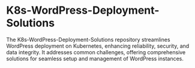 # K8s-WordPress-Deployment-Solutions
The K8s-WordPress-Deployment-Solutions repository streamlines WordPress deployment on Kubernetes, enhancing reliability, security, and data integrity. It addresses common challenges, offering comprehensive solutions for seamless setup and management of WordPress instances.
